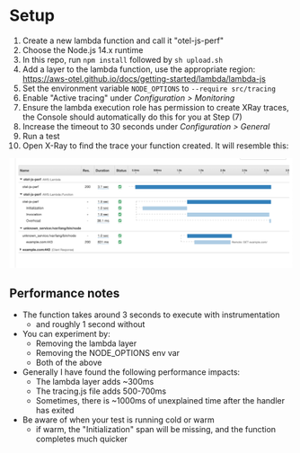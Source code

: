 # Setup

1. Create a new lambda function and call it "otel-js-perf"
2. Choose the Node.js 14.x runtime
3. In this repo, run `npm install` followed by `sh upload.sh`
4. Add a layer to the lambda function, use the appropriate region: https://aws-otel.github.io/docs/getting-started/lambda/lambda-js
5. Set the environment variable `NODE_OPTIONS` to `--require src/tracing`
6. Enable "Active tracing" under _Configuration > Monitoring_
7. Ensure the lambda execution role has permission to create XRay traces, the Console should automatically do this for you at Step (7)
8. Increase the timeout to 30 seconds under _Configuration > General_
9. Run a test
10. Open X-Ray to find the trace your function created. It will resemble this:

![xray](xray.png)

## Performance notes

* The function takes around 3 seconds to execute with instrumentation
  * and roughly 1 second without
* You can experiment by:
  * Removing the lambda layer
  * Removing the NODE_OPTIONS env var
  * Both of the above
* Generally I have found the following performance impacts:
  * The lambda layer adds ~300ms
  * The tracing.js file adds 500-700ms
  * Sometimes, there is ~1000ms of unexplained time after the handler has exited
* Be aware of when your test is running cold or warm
  * if warm, the "Initialization" span will be missing, and the function completes much quicker
